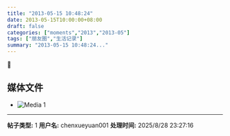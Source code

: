 ```yaml
---
title: "2013-05-15 10:48:24"
date: 2013-05-15T10:00:00+08:00
draft: false
categories: ["moments","2013","2013-05"]
tags: ["朋友圈","生活记录"]
summary: "2013-05-15 10:48:24..."
---
```




## 媒体文件

- ![Media 1](/Moments/photos/2013-05-15/201305151048240.jpg)

---

**帖子类型:** 1
**用户名:** chenxueyuan001
**处理时间:** 2025/8/28 23:27:16